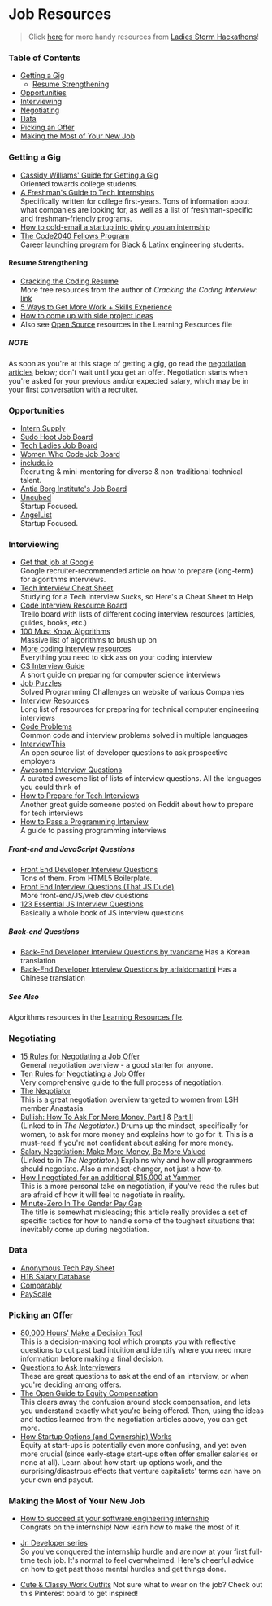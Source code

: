 # Job Resources

> Click [here](/README.md) for more handy resources from [Ladies 
Storm Hackathons](https://github.com/Ladies-Storm-Hackathons)!

### Table of Contents
<!-- MarkdownTOC -->

- [Getting a Gig](#getting-a-gig)
  - [Resume Strengthening](#resume-strengthening)
- [Opportunities](#opportunities)
- [Interviewing](#interviewing)
- [Negotiating](#negotiating)
- [Data](#data)
- [Picking an Offer](#picking-an-offer)
- [Making the Most of Your New Job](#making-the-most-of-your-new-job)

<!-- /MarkdownTOC -->

<a name="getting-a-gig"></a>
### Getting a Gig
* [Cassidy Williams' Guide for Getting a Gig](https://github.com/cassidoo/getting-a-gig)  
  Oriented towards college students.
* [A Freshman's Guide to Tech Internships](https://callajun.github.io/csfrosh/)  
  Specifically written for college first-years. Tons of information about what
  companies are looking for, as well as a list of freshman-specific and
  freshman-friendly programs.
* [How to cold-email a startup into giving you an internship](https://creator.wework.com/knowledge/get-startup-job-internship-cold-email/)  
* [The Code2040 Fellows Program](http://www.code2040.org/)    
  Career launching program for Black & Latinx engineering students.

<a name="resume-strengthening"></a>
#### Resume Strengthening
* [Cracking the Coding Resume](https://www.careercup.com/resume)    
 More free resources from the author of *Cracking the Coding Interview*: [link](http://www.crackingthecodinginterview.com/resources.html)  
* [5 Ways to Get More Work + Skills Experience](http://www.geekgirlweb.com/blog/2015/7/9/5-ways-to-get-more-work-skills-experience)  
* [How to come up with side project ideas](https://blog.producthunt.com/how-to-come-up-with-side-project-ideas-4a2c8049deba)  
* Also see [Open Source](/Learning-Resources.md/#open-source-for-new-contributors) 
resources in the Learning Resources file

##### NOTE
As soon as you're at this stage of getting a gig, go read the
[negotiation articles](#negotiating) below; don't wait until you get an offer.
Negotiation starts when you're asked for your previous and/or expected salary,
which may be in your first conversation with a recruiter.

<a name="opportunities"></a>
### Opportunities
* [Intern Supply](http://www.intern.supply/)
* [Sudo Hoot Job Board](http://jobs.sudohoot.com/)  
* [Tech Ladies Job Board](http://www.hiretechladies.com/browse-jobs)  
* [Women Who Code Job Board](https://www.womenwhocode.com/jobs) 
* [include.io](https://include.io/about/)  
Recruiting & mini-mentoring for diverse & non-traditional technical talent.
* [Antia Borg Institute's Job Board](http://www.ventureloop.com/anitaborg/)
* [Uncubed](https://uncubed.com/jobs)  
  Startup Focused.
* [AngelList](https://angel.co/)  
  Startup Focused.

<a name="interviewing"></a>
### Interviewing
* [Get that job at Google](http://steve-yegge.blogspot.com/2008/03/get-that-job-at-google.html)  
  Google recruiter-recommended article on how to prepare (long-term) for
  algorithms interviews.
* [Tech Interview Cheat Sheet](https://gist.github.com/TSiege/cbb0507082bb18ff7e4b)  
  Studying for a Tech Interview Sucks, so Here's a Cheat Sheet to Help
* [Code Interview Resource Board](https://trello.com/b/lpp1l94G/code-interview-resource-board)  
  Trello board with lists of different coding interview resources (articles,
  guides, books, etc.)
* [100 Must Know Algorithms](https://www.quora.com/What-algorithms-and-data-structures-should-any-software-engineer-know/answer/Arun-Sahay)  
  Massive list of algorithms to brush up on
* [More coding interview resources](https://github.com/andreis/interview)  
  Everything you need to kick ass on your coding interview
* [CS Interview Guide](https://github.com/schmatz/cs-interview-guide)  
  A short guide on preparing for computer science interviews
* [Job Puzzles](https://github.com/SITZ/JobPuzzles)  
  Solved Programming Challenges on website of various Companies
* [Interview Resources](https://github.com/davidhampgonsalves/interview-resources)  
  Long list of resources for preparing for technical computer engineering
  interviews
* [Code Problems](https://github.com/blakeembrey/code-problems)  
  Common code and interview problems solved in multiple languages
* [InterviewThis](https://github.com/ChiperSoft/InterviewThis)  
  An open source list of developer questions to ask prospective employers
* [Awesome Interview Questions](https://github.com/MaximAbramchuck/awesome-interview-questions)  
  A curated awesome list of lists of interview questions. All the languages you
  could think of
* [How to Prepare for Tech Interviews](https://www.reddit.com/r/cscareerquestions/comments/1jov24/heres_how_to_prepare_for_tech_interviews/)  
  Another great guide someone posted on Reddit about how to prepare for tech
  interviews
* [How to Pass a Programming Interview](http://blog.triplebyte.com/how-to-pass-a-programming-interview)  
  A guide to passing programming interviews

##### Front-end and JavaScript Questions
* [Front End Developer Interview Questions](http://h5bp.github.io/Front-end-Developer-Interview-Questions/)  
  Tons of them. From HTML5 Boilerplate.
* [Front End Interview Questions (That JS Dude)](https://github.com/khan4019/front-end-Interview-Questions)  
  More front-end/JS/web dev questions
* [123 Essential JS Interview Questions](https://github.com/nishant8BITS/123-Essential-JavaScript-Interview-Question)  
  Basically a whole book of JS interview questions

##### Back-end Questions
* [Back-End Developer Interview Questions by tvandame](https://github.com/tvandame/back-end-developer-interview-questions)
  Has a Korean translation
* [Back-End Developer Interview Questions by arialdomartini](https://github.com/arialdomartini/Back-End-Developer-Interview-Questions)
  Has a Chinese translation

##### See Also
Algorithms resources in the [Learning Resources file](Learning-Resources.md).

<a name="negotiating"></a>
### Negotiating
* [15 Rules for Negotiating a Job Offer](https://hbr.org/2014/04/15-rules-for-negotiating-a-job-offer)  
  General negotiation overview - a good starter for anyone.
* [Ten Rules for Negotiating a Job Offer](https://medium.freecodecamp.com/ten-rules-for-negotiating-a-job-offer-ee17cccbdab6#.lfn7krckx)  
  Very comprehensive guide to the full process of negotiation.
* [The Negotiator](https://medium.com/ladies-storm-hackathons/the-negotiator-e259da8fb7d1#.za5n72ag9)  
  This is a great negotiation overview targeted to women from LSH member
  Anastasia.
* [Bullish: How To Ask For More Money, Part I](http://www.thegrindstone.com/2012/05/04/career-management/bullish-how-to-ask-for-more-money-part-i-107/) &
  [Part II](http://www.thegrindstone.com/2012/05/11/career-management/bullish-how-to-ask-for-more-money-part-ii-757/)  
  (Linked to in _The Negotiator_.) Drums up the mindset, specifically for women,
  to ask for more money and explains how to go for it. This is a must-read if
  you're not confident about asking for more money.
* [Salary Negotiation: Make More Money, Be More Valued](http://www.kalzumeus.com/2012/01/23/salary-negotiation/)  
  (Linked to in _The Negotiator_.) Explains why and how all programmers should
  negotiate. Also a mindset-changer, not just a how-to.
* [How I negotiated for an additional $15,000 at Yammer](https://medium.com/we-are-yammer/how-i-negotiated-for-an-additional-15-000-at-yammer-2d3c137623ec#.fci5mk8bb)  
  This is a more personal take on negotiation, if you've read the rules but are
  afraid of how it will feel to negotiate in reality.
* [Minute-Zero In The Gender Pay Gap](https://medium.com/tarah-wheeler-van-vlack/minute-zero-in-the-gender-pay-gap-7c6695daffbd#.uytm3mg0n)  
  The title is somewhat misleading; this article really provides a set of
  specific tactics for how to handle some of the toughest situations that
  inevitably come up during negotiation.

<a name="data"></a>
### Data
* [Anonymous Tech Pay Sheet](https://docs.google.com/spreadsheets/d/1WkwNK36FyUfrEFK1QjxVod83vJSnuqezeuYF8LkMSbo/edit#gid=1606337908)  
* [H1B Salary Database](http://h1bdata.info)  
* [Comparably](https://www.comparably.com/)  
* [PayScale](http://www.payscale.com/)  

<a name="picking-an-offer"></a>
### Picking an Offer
* [80,000 Hours' Make a Decision Tool](https://80000hours.org/career-decision/)          
  This is a decision-making tool which prompts you with reflective questions to
  cut past bad intuition and identify where you need more information before
  making a final decision.
* [Questions to Ask Interviewers](http://jvns.ca/blog/2013/12/30/questions-im-asking-in-interviews/)                                              
  These are great questions to ask at the end of an interview, or when you're
  deciding among offers.
* [The Open Guide to Equity Compensation](https://github.com/jlevy/og-equity-compensation)                                                          
  This clears away the confusion around stock compensation, and lets you
  understand exactly what you're being offered. Then, using the ideas and
  tactics learned from the negotiation articles above, you can get more.
* [How Startup Options (and Ownership) Works](http://a16z.com/2016/08/24/options-ownership/)                                                              
  Equity at start-ups is potentially even more confusing, and yet even more
  crucial (since early-stage start-ups often offer smaller salaries or none at
  all). Learn about how start-up options work, and the surprising/disastrous
  effects that venture capitalists' terms can have on your own end payout.

<a name="making-the-most-of-your-new-job"></a>
### Making the Most of Your New Job
* [How to succeed at your software engineering internship](http://www.byte-by-byte.com/software-engineering-internship-success/)                   
  Congrats on the internship! Now learn how to make the most of it.
* [Jr. Developer series](https://medium.com/@mscccc/jr-developers-0-hello-world-dd1d4a2a098c#.2szbl2g15)                             
  So you've conquered the internship hurdle and are now at your first full-time
  tech job. It's normal to feel overwhelmed. Here's cheerful advice on how
  to get past those mental hurdles and get things done.
  
* [Cute & Classy Work Outfits](https://www.pinterest.com/alainakafkes/consolelogcute-classy-tech-outfits/)
  Not sure what to wear on the job? Check out this Pinterest board to get inspired!


